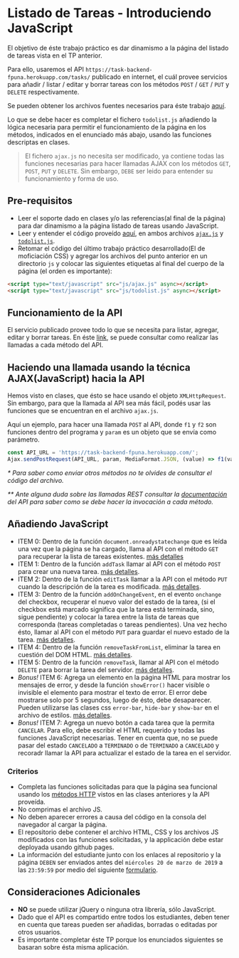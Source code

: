 # Listado de Tareas - Introduciendo JavaScript

El objetivo de éste trabajo práctico es dar dinamismo a la página del listado de tareas vista en el TP anterior.

Para ello, usaremos el API `https://task-backend-fpuna.herokuapp.com/tasks/` publicado en internet, el cuál provee servicios para añadir / listar / editar y borrar tareas con los métodos `POST` / `GET` / `PUT` y `DELETE` respectivamente.

Se pueden obtener los archivos fuentes necesarios para éste trabajo [aquí](./).

Lo que se debe hacer es completar el fichero `todolist.js` añadiendo la lógica necesaria para permitir el funcionamiento de la página en los métodos, indicados en el enunciado más abajo, usando las funciones descriptas en clases.

> El fichero `ajax.js` no necesita ser modificado, ya contiene todas las funciones necesarias para hacer llamadas AJAX con los métodos `GET`, `POST`, `PUT` y `DELETE`. Sin embargo, `DEBE` ser leido para entender su funcionamiento y forma de uso.

## Pre-requisitos

* Leer el soporte dado en clases y/o las referencias(al final de la página) para dar dinamismo a la página listado de tareas usando JavaScript.
* Leer y entender el código proveído [aquí](./), en ambos archivos [`ajax.js`](./ajax.js) y [`todolist.js`](./todolist.js).
* Retomar el código del último trabajo práctico desarrollado(El de moficiación CSS) y agregar los archivos del punto anterior en un directorio `js` y colocar las siguientes etiquetas al final del cuerpo de la página (el orden es importante):

```html
<script type="text/javascript" src="js/ajax.js" async></script>
<script type="text/javascript" src="js/todolist.js" async></script>
```

## Funcionamiento de la API

El servicio publicado provee todo lo que se necesita para listar, agregar, editar y borrar tareas.
En éste [link](https://documenter.getpostman.com/view/2543680/S17kyrCZ), se puede consultar como realizar las llamadas a cada método del API.

## Haciendo una llamada usando la técnica AJAX(JavaScript) hacia la API

Hemos visto en clases, que ésto se hace usando el objeto `XMLHttpRequest`. Sin embargo, para que la llamada al API sea más fácil, podés usar las funciones que se encuentran en el archivo `ajax.js`.

Aquí un ejemplo, para hacer una llamada `POST` al API, donde `f1` y `f2` son funciones dentro del programa y `param` es un objeto que se envía como parámetro.

```javascript 1.8
const API_URL = 'https://task-backend-fpuna.herokuapp.com/';
Ajax.sendPostRequest(API_URL, param, MediaFormat.JSON, (value) => f1(value), (code) => f2(code, 'La tarea no ha podido ser añadida.'), true);
```

_* Para saber como enviar otros métodos no te olvides de consultar el código del archivo._

_** Ante alguna duda sobre las llamadas REST consultar la [documentación](https://documenter.getpostman.com/view/2543680/S17kyrCZ) del API para saber como se debe hacer la invocación a cada método._

## Añadiendo JavaScript

* ITEM 0: Dentro de la función `document.onreadystatechange` que es leída una vez que la página se ha cargado, llama al API con el método `GET` para recuperar la lista de tareas existentes. [más detalles](js/todolist.js#L32-L36)
* ITEM 1: Dentro de la función `addTask` llamar al API con el método `POST` para crear una nueva tarea. [más detalles](js/todolist.js#L82-L88).
* ITEM 2: Dentro de la función `editTask` llamar a la API con el método `PUT` cuando la descripción de la tarea es modificada. [más detalles](js/todolist.js#L186-L193).
* ITEM 3: Dentro de la función `addOnChangeEvent`, en el evento `onchange` del checkbox, recuperar el nuevo valor del estado de la tarea, (si el checkbox está marcado significa que la tarea está terminada, sino, sigue pendiente) y colocar la tarea entre la lista de tareas que corresponda (tareas completadas o tareas pendientes). Una vez hecho ésto, llamar al API con el método `PUT` para guardar el nuevo estado de la tarea. [más detalles](js/todolist.js#L109-L115).
* ITEM 4: Dentro de la función `removeTaskFromList`, eliminar la tarea en cuestión del DOM HTML.
[más detalles](js/todolist.js#L240).
* ITEM 5: Dentro de la función `removeTask`, llamar al API con el método `DELETE` para borrar la tarea del servidor. [más detalles](js/todolist.js#L249-L254).
* _Bonus!_ ITEM 6: Agrega un elemento en la página HTML para mostrar los mensajes de error, y desde la función `showError()` hacer visible o invisible el elemento para mostrar el texto de error. El error debe mostrarse solo por 5 segundos, luego de ésto, debe desaparecer. Pueden utilizarse las clases css `error-bar`, `hide-bar` y `show-bar` en el archivo de estilos. [más detalles](js/todolist.js#L46-L48).
* _Bonus!_ ITEM 7: Agrega un nuevo botón a cada tarea que la permita `CANCELAR`. Para ello, debe escribir el HTML requerido y todas las funciones JavaScript necesarias. Tener en cuenta que, no se puede pasar del estado `CANCELADO` a `TERMINADO` o de `TERMINADO` a `CANCELADO` y recoradr llamar la API para actualizar el estado de la tarea en el servidor.

### Criterios

* Completa las funciones solicitadas para que la página sea funcional usando los [métodos HTTP](../../http_protocol/README.md) vistos en las clases anteriores y la API proveída.
* No comprimas el archivo JS.
* No deben aparecer errores a causa del código en la consola del navegador al cargar la página.
* El repositorio debe contener el archivo HTML, CSS y los archivos JS modificados con las funciones solicitadas, y la applicación debe estar deployada usando github pages.
* La información del estudiante junto con los enlaces al repositorio y la página `DEBEN` ser enviados antes del `miércoles 20 de marzo de 2019` a las `23:59:59` por medio del siguiente [formulario](https://goo.gl/forms/UG92suQTIoucEC542).

## Consideraciones Adicionales

* **NO** se puede utilizar jQuery o ninguna otra librería, sólo JavaScript.
* Dado que el API es compartido entre todos los estudiantes, deben tener en cuenta que tareas pueden ser añadidas, borradas o editadas por otros usuarios.
* Es importante completar éste TP porque los enunciados siguientes se basaran sobre ésta misma aplicación.